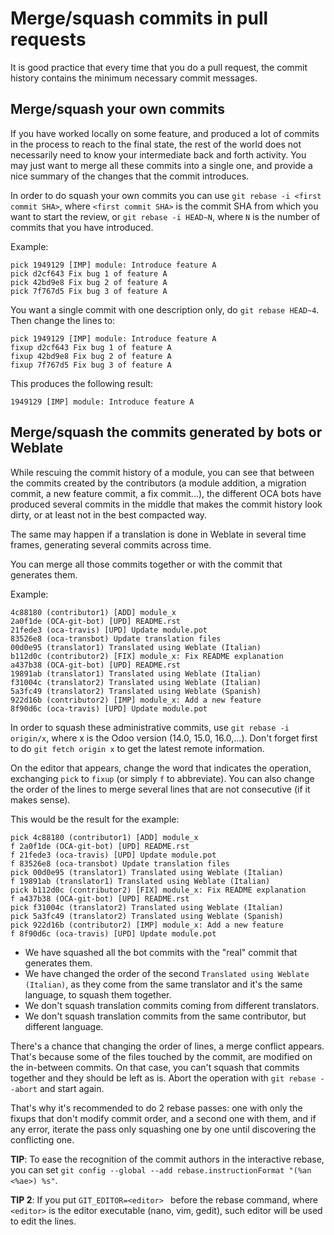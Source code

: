 # Merge/squash commits in pull requests
It is good practice that every time that you do a pull request, the commit history contains the minimum necessary commit messages.

## Merge/squash your own commits
 If you have worked locally on some feature, and produced a lot of commits in the process to reach to the final state, the rest of the world does not necessarily need to know your intermediate back and forth activity. You may just want to merge all these commits into a single one, and provide a nice summary of the changes that the commit introduces.

In order to do squash your own commits you can use `git rebase -i <first commit SHA>`, where `<first commit SHA>` is the commit SHA from which you want to start the review, or `git rebase -i HEAD~N`, where `N` is the number of commits that you have introduced.

Example:

```
pick 1949129 [IMP] module: Introduce feature A
pick d2cf643 Fix bug 1 of feature A
pick 42bd9e8 Fix bug 2 of feature A
pick 7f767d5 Fix bug 3 of feature A
```

You want a single commit with one description only, do `git rebase HEAD~4`. Then change the lines to:

```
pick 1949129 [IMP] module: Introduce feature A
fixup d2cf643 Fix bug 1 of feature A
fixup 42bd9e8 Fix bug 2 of feature A
fixup 7f767d5 Fix bug 3 of feature A
```

This produces the following result:

```
1949129 [IMP] module: Introduce feature A
```

## Merge/squash the commits generated by bots or Weblate

While rescuing the commit history of a module, you can see that between the commits created by the contributors (a module addition, a migration commit, a new feature commit, a fix commit...), the different OCA bots have produced several commits in the middle that makes the commit history look dirty, or at least not in the best compacted way.

The same may happen if a translation is done in Weblate in several time frames, generating several commits across time.

You can merge all those commits together or with the commit that generates them.

Example:

```
4c88180 (contributor1) [ADD] module_x
2a0f1de (OCA-git-bot) [UPD] README.rst
21fede3 (oca-travis) [UPD] Update module.pot
83526e8 (oca-transbot) Update translation files
00d0e95 (translator1) Translated using Weblate (Italian)
b112d0c (contributor2) [FIX] module_x: Fix README explanation
a437b38 (OCA-git-bot) [UPD] README.rst
19891ab (translator1) Translated using Weblate (Italian)
f31004c (translator2) Translated using Weblate (Italian)
5a3fc49 (translator2) Translated using Weblate (Spanish)
922d16b (contributor2) [IMP] module_x: Add a new feature
8f90d6c (oca-travis) [UPD] Update module.pot
```

In order to squash these administrative commits, use `git rebase -i origin/x`, where x is the Odoo version (14.0, 15.0, 16.0,...). Don't forget first to do `git fetch origin x` to get the latest remote information.

On the editor that appears, change the word that indicates the operation, exchanging `pick` to `fixup` (or simply `f` to abbreviate). You can also change the order of the lines to merge several lines that are not consecutive (if it makes sense).

This would be the result for the example:

```
pick 4c88180 (contributor1) [ADD] module_x
f 2a0f1de (OCA-git-bot) [UPD] README.rst
f 21fede3 (oca-travis) [UPD] Update module.pot
f 83526e8 (oca-transbot) Update translation files
pick 00d0e95 (translator1) Translated using Weblate (Italian)
f 19891ab (translator1) Translated using Weblate (Italian)
pick b112d0c (contributor2) [FIX] module_x: Fix README explanation
f a437b38 (OCA-git-bot) [UPD] README.rst
pick f31004c (translator2) Translated using Weblate (Italian)
pick 5a3fc49 (translator2) Translated using Weblate (Spanish)
pick 922d16b (contributor2) [IMP] module_x: Add a new feature
f 8f90d6c (oca-travis) [UPD] Update module.pot
```

- We have squashed all the bot commits with the "real" commit that generates them.
- We have changed the order of the second `Translated using Weblate (Italian)`, as they come from the same translator and it's the same language, to squash them together.
- We don't squash translation commits coming from different translators.
- We don't squash translation commits from the same contributor, but different language.

There's a chance that changing the order of lines, a merge conflict appears. That's because some of the files touched by the commit, are modified on the in-between commits. On that case, you can't squash that commits together and they should be left as is. Abort the operation with `git rebase --abort` and start again.

That's why it's recommended to do 2 rebase passes: one with only the fixups that don't modify commit order, and a second one with them, and if any error, iterate the pass only squashing one by one until discovering the conflicting one.

**TIP**: To ease the recognition of the commit authors in the interactive rebase, you can set `git config --global --add rebase.instructionFormat "(%an <%ae>) %s"`.

**TIP 2**: If you put `GIT_EDITOR=<editor> ` before the rebase command, where `<editor>` is the editor executable (nano, vim, gedit), such editor will be used to edit the lines.
